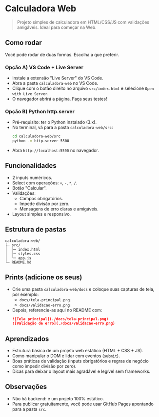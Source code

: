 # Calculadora Web

> Projeto simples de calculadora em HTML/CSS/JS com validações amigáveis. Ideal para começar na Web.

## Como rodar

Você pode rodar de duas formas. Escolha a que preferir.

### Opção A) VS Code + Live Server
- Instale a extensão "Live Server" do VS Code.
- Abra a pasta `calculadora-web` no VS Code.
- Clique com o botão direito no arquivo `src/index.html` e selecione `Open with Live Server`.
- O navegador abrirá a página. Faça seus testes!

### Opção B) Python http.server
- Pré-requisito: ter o Python instalado (3.x).
- No terminal, vá para a pasta `calculadora-web/src`:
  ```bash
  cd calculadora-web/src
  python -m http.server 5500
  ```
- Abra `http://localhost:5500` no navegador.

## Funcionalidades
- 2 inputs numéricos.
- Select com operações: `+`, `-`, `*`, `/`.
- Botão "Calcular".
- Validações:
  - Campos obrigatórios.
  - Impede divisão por zero.
  - Mensagens de erro claras e amigáveis.
- Layout simples e responsivo.

## Estrutura de pastas
```
calculadora-web/
├─ src/
│  ├─ index.html
│  ├─ styles.css
│  └─ app.js
└─ README.md
```

## Prints (adicione os seus)
- Crie uma pasta `calculadora-web/docs` e coloque suas capturas de tela, por exemplo:
  - `docs/tela-principal.png`
  - `docs/validacao-erro.png`
- Depois, referencie-as aqui no README com:
  ```md
  ![Tela principal](./docs/tela-principal.png)
  ![Validação de erro](./docs/validacao-erro.png)
  ```

## Aprendizados
- Estrutura básica de um projeto web estático (HTML + CSS + JS).
- Como manipular o DOM e lidar com eventos (`submit`).
- Boas práticas de validação (inputs obrigatórios e regras de negócio como impedir divisão por zero).
- Dicas para deixar o layout mais agradável e legível sem frameworks.

## Observações
- Não há backend: é um projeto 100% estático.
- Para publicar gratuitamente, você pode usar GitHub Pages apontando para a pasta `src`.
